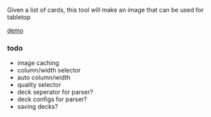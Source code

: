 
Given a list of cards, this tool will make an image that can be used for tabletop

[demo](https://improvshark.github.io/magic_to_tabletop/)

### todo
 - image caching
 - column/width selector
 - auto column/width
 - quality selector
 - deck seperator for parser?
 - deck configs for parser?
 - saving decks?
